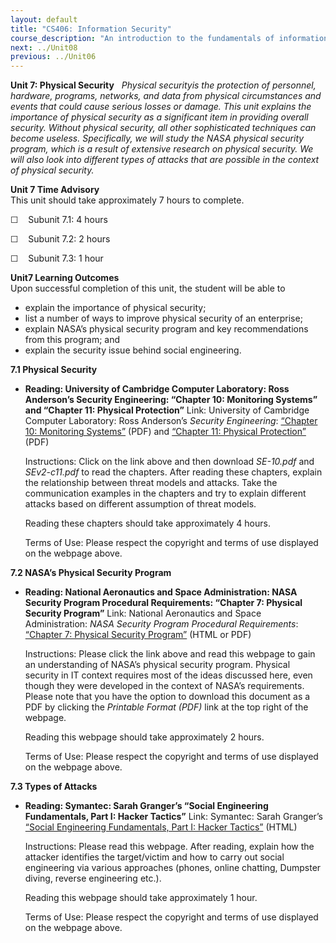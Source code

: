 ```yaml
---
layout: default
title: "CS406: Information Security"
course_description: "An introduction to the fundamentals of information security. Topics include computer security technology and principles, access control mechanisms, cryptography algorithms, software security, physical security, and security management and risk assessment."
next: ../Unit08
previous: ../Unit06
---
```

**Unit 7: Physical Security** <span id="7"></span> 
*Physical securityis the protection of personnel, hardware, programs,
networks, and data from physical circumstances and events that could
cause serious losses or damage. This unit explains the importance of
physical security as a significant item in providing overall security.
Without physical security, all other sophisticated techniques can become
useless. Specifically, we will study the NASA physical security program,
which is a result of extensive research on physical security. We will
also look into different types of attacks that are possible in the
context of physical security.*

**Unit 7 Time Advisory**  
This unit should take approximately 7 hours to complete.  
  
 ☐    Subunit 7.1: 4 hours  
  
 ☐    Subunit 7.2: 2 hours  
  
 ☐    Subunit 7.3: 1 hour

**Unit7 Learning Outcomes**  
Upon successful completion of this unit, the student will be able to
-   explain the importance of physical security;
-   list a number of ways to improve physical security of an enterprise;
-   explain NASA’s physical security program and key recommendations
    from this program; and
-   explain the security issue behind social engineering.

**7.1 Physical Security** <span id="7.1"></span> 
-   **Reading: University of Cambridge Computer Laboratory: Ross
    Anderson’s Security Engineering: “Chapter 10: Monitoring Systems”
    and “Chapter 11: Physical Protection”**
    Link: University of Cambridge Computer Laboratory: Ross Anderson’s
    *Security Engineering*: [“Chapter 10: Monitoring
    Systems”](http://www.cl.cam.ac.uk/~rja14/Papers/) (PDF) and
    [“Chapter 11: Physical
    Protection”](http://www.cl.cam.ac.uk/~rja14/Papers/SEv2-c11.pdf)
    (PDF)  
      
     Instructions: Click on the link above and then download *SE-10.pdf*
    and *SEv2-c11.pdf* to read the chapters. After reading these
    chapters, explain the relationship between threat models and
    attacks. Take the communication examples in the chapters and try to
    explain different attacks based on different assumption of threat
    models.  
      
     Reading these chapters should take approximately 4 hours.  
      
     Terms of Use: Please respect the copyright and terms of use
    displayed on the webpage above.

**7.2 NASA’s Physical Security Program** <span id="7.2"></span> 
-   **Reading: National Aeronautics and Space Administration: NASA
    Security Program Procedural Requirements: “Chapter 7: Physical
    Security Program”**
    Link: National Aeronautics and Space Administration: *NASA Security
    Program Procedural Requirements*: [“Chapter 7: Physical Security
    Program”](http://nodis3.gsfc.nasa.gov/displayDir.cfm?Internal_ID=N_PR_1600_0001_&page_name=Chapter7)
    (HTML or PDF)  
      
     Instructions: Please click the link above and read this webpage to
    gain an understanding of NASA’s physical security program. Physical
    security in IT context requires most of the ideas discussed here,
    even though they were developed in the context of NASA’s
    requirements. Please note that you have the option to download this
    document as a PDF by clicking the *Printable Format (PDF)* link at
    the top right of the webpage.  
      
     Reading this webpage should take approximately 2 hours.  
      
     Terms of Use: Please respect the copyright and terms of use
    displayed on the webpage above.

**7.3 Types of Attacks** <span id="7.3"></span> 
-   **Reading: Symantec: Sarah Granger’s “Social Engineering
    Fundamentals, Part I: Hacker Tactics”**
    Link: Symantec: Sarah Granger’s [“Social Engineering Fundamentals,
    Part I: Hacker
    Tactics”](http://www.symantec.com/connect/articles/social-engineering-fundamentals-part-i-hacker-tactics)
    (HTML)  
      
     Instructions: Please read this webpage. After reading, explain how
    the attacker identifies the target/victim and how to carry out
    social engineering via various approaches (phones, online chatting,
    Dumpster diving, reverse engineering etc.).  
      
     Reading this webpage should take approximately 1 hour.  
      
     Terms of Use: Please respect the copyright and terms of use
    displayed on the webpage above.


